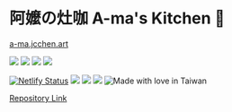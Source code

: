 # 阿嬤の灶咖 A-ma's Kitchen 👵

[a-ma.jcchen.art](https://a-ma.jcchen.art) 


![](https://img.shields.io/github/repo-size/chennien/a-ma.jcchen.art?style=flat-square) 
![](https://img.shields.io/github/v/release/chennien/a-ma.jcchen.art?style=flat-square) 
![](https://img.shields.io/github/last-commit/chennien/a-ma.jcchen.art?style=flat-square) 
[![](https://data.jsdelivr.com/v1/package/gh/chennien/a-ma.jcchen.art/badge?style=rounded)](https://www.jsdelivr.com/package/gh/chennien/a-ma.jcchen.art) 

[![Netlify Status](https://api.netlify.com/api/v1/badges/effd83cf-f9cd-41a3-b0d4-be177851d4d2/deploy-status)](https://app.netlify.com/sites/a-ma/deploys) 
![](https://img.shields.io/website?down_color=lightgrey&down_message=down&style=flat-square&up_color=grass&up_message=up&url=https%3A%2F%2Fa-ma.jcchen.art) 
![](https://img.shields.io/security-headers?style=flat-square&url=https%3A%2F%2Fa-ma.jcchen.art?style=flat-square) 
![](https://img.shields.io/hsts/preload/jcchen.art?style=flat-square) 
![Made with love in Taiwan](https://madewithlove.vercel.app/tw?heart=true&template=flat-square) 


[Repository Link](https://git.io/Jnrgj) 